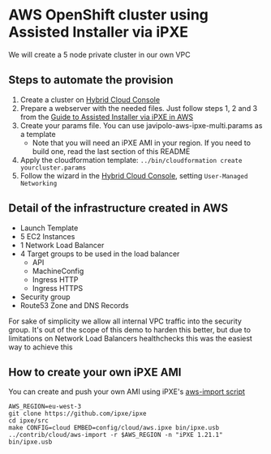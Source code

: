 # AWS OpenShift cluster using Assisted Installer via iPXE

We will create a 5 node private cluster in our own VPC

## Steps to automate the provision
1. Create a cluster on [Hybrid Cloud Console](https://console.redhat.com/openshift/assisted-installer/clusters)
2. Prepare a webserver with the needed files. Just follow steps 1, 2 and 3 from the [Guide to Assisted Installer via iPXE in AWS](https://github.com/javipolo/openshift-assisted-installer-tests/tree/main/aws-ipxe#readme)
3. Create your params file. You can use javipolo-aws-ipxe-multi.params as a template
   - Note that you will need an iPXE AMI in your region. If you need to build one, read the last section of this README
4. Apply the cloudformation template:
    ```../bin/cloudformation create yourcluster.params```
5. Follow the wizard in the [Hybrid Cloud Console](https://console.redhat.com/openshift/assisted-installer/clusters), setting `User-Managed Networking`

## Detail of the infrastructure created in AWS
- Launch Template
- 5 EC2 Instances
- 1 Network Load Balancer
- 4 Target groups to be used in the load balancer
   - API
   - MachineConfig
   - Ingress HTTP
   - Ingress HTTPS
- Security group
- Route53 Zone and DNS Records

For sake of simplicity we allow all internal VPC traffic into the security group. It's out of the scope of this demo to harden this better, but due to limitations on Network Load Balancers healthchecks this was the easiest way to achieve this

## How to create your own iPXE AMI
You can create and push your own AMI using iPXE's [aws-import script](https://github.com/ipxe/ipxe/blob/master/contrib/cloud/aws-import)
```
AWS_REGION=eu-west-3
git clone https://github.com/ipxe/ipxe
cd ipxe/src
make CONFIG=cloud EMBED=config/cloud/aws.ipxe bin/ipxe.usb
../contrib/cloud/aws-import -r $AWS_REGION -n "iPXE 1.21.1" bin/ipxe.usb
```
